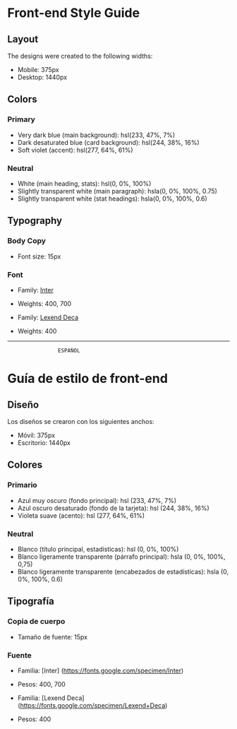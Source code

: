 # Front-end Style Guide

## Layout

The designs were created to the following widths:

- Mobile: 375px
- Desktop: 1440px

## Colors

### Primary

- Very dark blue (main background): hsl(233, 47%, 7%)
- Dark desaturated blue (card background): hsl(244, 38%, 16%)
- Soft violet (accent): hsl(277, 64%, 61%)

### Neutral

- White (main heading, stats): hsl(0, 0%, 100%)
- Slightly transparent white (main paragraph): hsla(0, 0%, 100%, 0.75)
- Slightly transparent white (stat headings): hsla(0, 0%, 100%, 0.6)

## Typography

### Body Copy

- Font size: 15px

### Font

- Family: [Inter](https://fonts.google.com/specimen/Inter)
- Weights: 400, 700

- Family: [Lexend Deca](https://fonts.google.com/specimen/Lexend+Deca)
- Weights: 400

__________________________________________________________________________________________
					ESPAÑOL


# Guía de estilo de front-end

## Diseño

Los diseños se crearon con los siguientes anchos:

- Móvil: 375px
- Escritorio: 1440px

## Colores

### Primario

- Azul muy oscuro (fondo principal): hsl (233, 47%, 7%)
- Azul oscuro desaturado (fondo de la tarjeta): hsl (244, 38%, 16%)
- Violeta suave (acento): hsl (277, 64%, 61%)

### Neutral

- Blanco (título principal, estadísticas): hsl (0, 0%, 100%)
- Blanco ligeramente transparente (párrafo principal): hsla (0, 0%, 100%, 0,75)
- Blanco ligeramente transparente (encabezados de estadísticas): hsla (0, 0%, 100%, 0.6)

## Tipografía

### Copia de cuerpo

- Tamaño de fuente: 15px

### Fuente

- Familia: [Inter] (https://fonts.google.com/specimen/Inter)
- Pesos: 400, 700

- Familia: [Lexend Deca] (https://fonts.google.com/specimen/Lexend+Deca)
- Pesos: 400